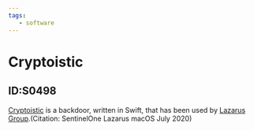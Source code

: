 ```yaml
---
tags:
   - software
---
```

# Cryptoistic
## ID:S0498
[Cryptoistic](/mitre/software/S0498) is a backdoor, written in Swift, that has been used by [Lazarus Group](/mitre/groups/G0032).(Citation: SentinelOne Lazarus macOS July 2020)
